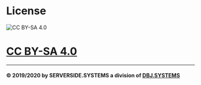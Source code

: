 # License
![CC BY-SA 4.0](https://mirrors.creativecommons.org/presskit/buttons/88x31/png/by-sa.png)
# [CC BY-SA 4.0](https://creativecommons.org/licenses/by-sa/4.0/)
-----
#### &copy; 2019/2020 by SERVERSIDE.SYSTEMS a division of [DBJ.SYSTEMS](https://dbj.systems) 
